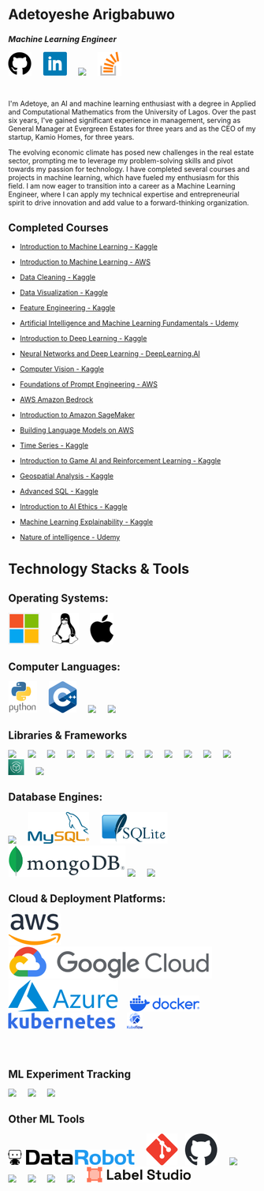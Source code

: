 # Adetoyeshe Arigbabuwo
### *Machine Learning Engineer* 
[![Github](icons/github.svg "Princegbabuwo Github")](https://github.com/princegbabuwo)
&nbsp;&nbsp;&nbsp;&nbsp;
[![Linkedin](icons/linkedin.svg "Princegbabuwo Linkedin")](https://www.linkedin.com/in/toyebrainz)
&nbsp;&nbsp;&nbsp;&nbsp;
<img src='https://upload.wikimedia.org/wikipedia/commons/7/7c/Kaggle_logo.png' height='24'>
&nbsp;&nbsp;&nbsp;&nbsp;
[![Stackoverflow](icons/stackoverflow.svg "Princegbabuwo Stackoverflow")](https://stackoverflow.com/users/10446949/toye-brainz?tab=profile)
&nbsp;&nbsp;&nbsp;&nbsp;

<br>

I'm Adetoye, an AI and machine learning enthusiast with a degree in Applied and Computational Mathematics from the University of Lagos. Over the past six years, I've gained significant experience in management, serving as General Manager at Evergreen Estates for three years and as the CEO of my startup, Kamio Homes, for three years.

The evolving economic climate has posed new challenges in the real estate sector, prompting me to leverage my problem-solving skills and pivot towards my passion for technology. I have completed several courses and projects in machine learning, which have fueled my enthusiasm for this field. I am now eager to transition into a career as a Machine Learning Engineer, where I can apply my technical expertise and entrepreneurial spirit to drive innovation and add value to a forward-thinking organization.

## Completed Courses
* [Introduction to Machine Learning - Kaggle](https://www.kaggle.com/learn/certification/adetoyeshearigbabuwo/intro-to-machine-learning)

* [Introduction to Machine Learning - AWS](https://drive.google.com/file/d/1mmU3nTjaUeYOo2odR4GfeB1OGh8EPhbe/view?usp=drive_link)

* [Data Cleaning - Kaggle](https://www.kaggle.com/learn/certification/adetoyeshearigbabuwo/data-cleaning)

* [Data Visualization - Kaggle](https://www.kaggle.com/learn/certification/adetoyeshearigbabuwo/data-visualization)

* [Feature Engineering - Kaggle](https://www.kaggle.com/learn/certification/adetoyeshearigbabuwo/feature-engineering)

* [Artificial Intelligence and Machine Learning Fundamentals - Udemy](https://www.udemy.com/certificate/UC-41d45651-33b3-4569-8cc3-c38b0f5bfc89/)

* [Introduction to Deep Learning - Kaggle](https://www.kaggle.com/learn/certification/adetoyeshearigbabuwo/intro-to-deep-learning)

* [Neural Networks and Deep Learning - DeepLearning.AI](https://www.coursera.org/account/accomplishments/records/CWXK45GT9C9J)

* [Computer Vision - Kaggle](https://www.kaggle.com/learn/certification/adetoyeshearigbabuwo/computer-vision)

* [Foundations of Prompt Engineering - AWS](https://drive.google.com/file/d/1tbD056rcv_A87qx6-QxAnX9-WBicZSCZ/view?usp=drive_link)

* [AWS Amazon Bedrock](https://drive.google.com/file/d/10etOp-Gkg061r1fIH-zFp2yKw5mQ7wXY/view?usp=drive_link)

* [Introduction to Amazon SageMaker](https://drive.google.com/file/d/19fKGG3vuc3QzLqD5jZTH9-XbjNBMJQsv/view?usp=drive_link)

* [Building Language Models on AWS](https://drive.google.com/file/d/18AvJ4IsSW0viSZPOksXZYoDK7JPQTjXA/view?usp=drive_link)

* [Time Series - Kaggle](https://www.kaggle.com/learn/certification/adetoyeshearigbabuwo/time-series)

* [Introduction to Game AI and Reinforcement Learning - Kaggle](https://www.kaggle.com/learn/certification/adetoyeshearigbabuwo/intro-to-game-ai-and-reinforcement-learning)

* [Geospatial Analysis - Kaggle](https://www.kaggle.com/learn/certification/adetoyeshearigbabuwo/geospatial-analysis)

* [Advanced SQL - Kaggle](https://www.kaggle.com/learn/certification/adetoyeshearigbabuwo/advanced-sql)

* [Introduction to AI Ethics - Kaggle](https://www.kaggle.com/learn/certification/adetoyeshearigbabuwo/intro-to-ai-ethics)

* [Machine Learning Explainability - Kaggle](https://www.kaggle.com/learn/certification/adetoyeshearigbabuwo/machine-learning-explainability)

* [Nature of intelligence - Udemy](https://www.udemy.com/certificate/UC-1f5b8821-780d-4a5e-9d20-501c66538af3/)




# Technology Stacks & Tools
## Operating Systems:
![Windows](icons/Microsoft_logo.svg "Windows")
&nbsp;&nbsp;&nbsp;&nbsp;
![Linux](icons/Linux_Logo_in_Linux_Libertine_Font.svg "Linux")
&nbsp;&nbsp;&nbsp;&nbsp;
![MacOS](icons/osx.svg "MacOS")
<br>

## Computer Languages:
![Python](icons/python-vertical.svg "Python")
&nbsp;&nbsp;&nbsp;&nbsp;
![C++](icons/ISO_C++_Logo.svg "C++")
&nbsp;&nbsp;&nbsp;&nbsp;
<img src='https://www.r-project.org/logo/Rlogo.svg' height='32'>
&nbsp;&nbsp;&nbsp;&nbsp;
<img src='https://www.rust-lang.org/logos/rust-logo-32x32.png'>
<br>

## Libraries & Frameworks
<img src='https://upload.wikimedia.org/wikipedia/commons/2/2d/Tensorflow_logo.svg' height='32'></img>
&nbsp;&nbsp;&nbsp;&nbsp;
<img src='https://upload.wikimedia.org/wikipedia/commons/a/ae/Keras_logo.svg' height='32'></img>
&nbsp;&nbsp;&nbsp;&nbsp;
<img src='https://upload.wikimedia.org/wikipedia/commons/1/10/PyTorch_logo_icon.svg' height='32'>
&nbsp;&nbsp;&nbsp;&nbsp;
<img src='https://upload.wikimedia.org/wikipedia/commons/3/31/NumPy_logo_2020.svg' height='32'>
&nbsp;&nbsp;&nbsp;&nbsp;
<img src='https://upload.wikimedia.org/wikipedia/commons/0/05/Scikit_learn_logo_small.svg' height='32'>
&nbsp;&nbsp;&nbsp;&nbsp;
<img src='https://upload.wikimedia.org/wikipedia/commons/e/ed/Pandas_logo.svg' height='32'>
&nbsp;&nbsp;&nbsp;&nbsp;
<img src='https://upload.wikimedia.org/wikipedia/commons/8/88/SpaCy_logo.svg' height='32'>
&nbsp;&nbsp;&nbsp;&nbsp;
<img src='https://cdn-lfs.huggingface.co/repos/96/a2/96a2c8468c1546e660ac2609e49404b8588fcf5a748761fa72c154b2836b4c83/42378b786aa85e6103abbd2ee24e56672467d562ecf884eb51cefe3a68971087?response-content-disposition=inline%3B+filename*%3DUTF-8%27%27hf-logo-with-title.png%3B+filename%3D%22hf-logo-with-title.png%22%3B&response-content-type=image%2Fpng&Expires=1721499626&Policy=eyJTdGF0ZW1lbnQiOlt7IkNvbmRpdGlvbiI6eyJEYXRlTGVzc1RoYW4iOnsiQVdTOkVwb2NoVGltZSI6MTcyMTQ5OTYyNn19LCJSZXNvdXJjZSI6Imh0dHBzOi8vY2RuLWxmcy5odWdnaW5nZmFjZS5jby9yZXBvcy85Ni9hMi85NmEyYzg0NjhjMTU0NmU2NjBhYzI2MDllNDk0MDRiODU4OGZjZjVhNzQ4NzYxZmE3MmMxNTRiMjgzNmI0YzgzLzQyMzc4Yjc4NmFhODVlNjEwM2FiYmQyZWUyNGU1NjY3MjQ2N2Q1NjJlY2Y4ODRlYjUxY2VmZTNhNjg5NzEwODc%7EcmVzcG9uc2UtY29udGVudC1kaXNwb3NpdGlvbj0qJnJlc3BvbnNlLWNvbnRlbnQtdHlwZT0qIn1dfQ__&Signature=QN9sBR6xgLsVqxSkzxpREbJLXZoBa-RXOL1AFpukS7l5YmjfiJuIb8O7cw7A1Ih7Fb61yv%7EyPaHxE%7EB8s54e82zKSXW32Kl2BzvrSxawqlzlGIpUTHJlAeKBllCBpAFulr5le4tRGxoxWu2Gf55QLUflI%7E1CXNKCeqKa6I2MMqM0UqnmEQc2tMiXGMNSdQfKsKbDG1sdcqQP2-oLjBuj2vzLD97jrOEytb8ZvS3P-jNkD1fcRCCS-iBhFIMZW65yH9Q6qYlvPLtNeiv1zsH%7EfkTLM%7EfVIy13B%7EEfek-6aMf1hUy0KVzBcwxhmRq0eM8DEN4wSH4GW2lxc4DcoeVv9w__&Key-Pair-Id=K3ESJI6DHPFC7' height='32'>
&nbsp;&nbsp;&nbsp;&nbsp;
<img src='https://upload.wikimedia.org/wikipedia/commons/3/32/OpenCV_Logo_with_text_svg_version.svg' height='32'>
&nbsp;&nbsp;&nbsp;&nbsp;
<img src='https://cloud.githubusercontent.com/assets/72164/2638484/3f743636-beaf-11e3-8f26-0d3b41f12edf.png' height='32'>
&nbsp;&nbsp;&nbsp;&nbsp;
<img src='https://upload.wikimedia.org/wikipedia/commons/0/0e/Hadoop_logo.svg' height='32'>
&nbsp;&nbsp;&nbsp;&nbsp;
<img src='https://thedatascientist.com/wp-content/uploads/2023/08/nltk.png' height='32'>
&nbsp;&nbsp;&nbsp;&nbsp;
<img src='icons/Apache MXNet on AWS.png' height='32'>
&nbsp;&nbsp;&nbsp;&nbsp;
<img src='https://upload.wikimedia.org/wikipedia/en/b/b9/Microsoft-CogTK.png' height='32'>
<br>

## Database Engines:
<img src='https://wiki.postgresql.org/images/a/a4/PostgreSQL_logo.3colors.svg' height='32'></img>
&nbsp;&nbsp;&nbsp;&nbsp;
![MySQL](icons/mysql-official.svg "MySQL")
&nbsp;&nbsp;&nbsp;&nbsp;
![SQLite](icons/SQLite370.svg "SQLite")
&nbsp;&nbsp;&nbsp;&nbsp;
![MongoDB](icons/MongoDB_Logo.svg "MongoDB")
<img src='https://upload.wikimedia.org/wikipedia/commons/5/5e/Cassandra_logo.svg' height='32'>
&nbsp;&nbsp;&nbsp;&nbsp;
<img src='https://upload.wikimedia.org/wikipedia/commons/6/64/Logo-redis.svg' height='32'>
&nbsp;&nbsp;&nbsp;&nbsp;
<br>

## Cloud & Deployment Platforms:
![AWS](icons/Amazon_Web_Services_Logo.svg "Amazon Web Services")
&nbsp;&nbsp;
![Google Cloud](icons/Google_Cloud_logo.svg "Google Cloud")
&nbsp;&nbsp;&nbsp;&nbsp;
![Azure](icons/Microsoft_Azure_Logo.svg "Microsoft Azure")
&nbsp;&nbsp;&nbsp;&nbsp;
<img src='icons/docker-logo-blue.png' height='32'>
&nbsp;&nbsp;&nbsp;&nbsp;
<img src='https://raw.githubusercontent.com/kubernetes/kubernetes/master/logo/name_blue.png' height='32'>
&nbsp;&nbsp;&nbsp;&nbsp;
<img src='icons/kubeflow.svg' height='32'>
&nbsp;&nbsp;&nbsp;&nbsp;

<br><br>

## ML Experiment Tracking
<img src='https://mlflow.org/img/mlflow-black.svg' height='32'></img>
&nbsp;&nbsp;&nbsp;&nbsp;
<img src='https://site.wandb.ai/nitropack_static/pfApWRihljemXzAqfjcIBKUphCWQwXRI/assets/images/optimized/rev-3bb3226/site.wandb.ai/wp-content/uploads/2024/05/Horizontal-WB-logo.svg' height='32'>
&nbsp;&nbsp;&nbsp;&nbsp;
<img src='https://neptune.ai/wp-content/themes/neptune/img/logo-neptune.svg' height='32'>
&nbsp;&nbsp;&nbsp;&nbsp;

## Other ML Tools
<img src='icons/datarobot.svg' height='32'></img>
&nbsp;&nbsp;&nbsp;&nbsp; 
![Git](icons/Git-Icon-1788C.svg "Git")
&nbsp;&nbsp;
![GitHub](icons/github-mark.svg "GitHub")
&nbsp;&nbsp;&nbsp;&nbsp;
<img src='https://upload.wikimedia.org/wikipedia/commons/e/e1/GitLab_logo.svg' height='32'>
&nbsp;&nbsp;&nbsp;&nbsp;
<img src='https://upload.wikimedia.org/wikipedia/commons/5/53/Apache_kafka_wordtype.svg' height='32'>
&nbsp;&nbsp;&nbsp;&nbsp;
<img src='https://upload.wikimedia.org/wikipedia/commons/f/f3/Apache_Spark_logo.svg' height='32'>
&nbsp;&nbsp;&nbsp;&nbsp;
<img src='https://upload.wikimedia.org/wikipedia/commons/archive/3/38/20190118024745%21Jupyter_logo.svg' height='32'>
&nbsp;&nbsp;&nbsp;&nbsp;
<img src='https://upload.wikimedia.org/wikipedia/commons/d/d0/Google_Colaboratory_SVG_Logo.svg' height='32'>
&nbsp;&nbsp;&nbsp;&nbsp;
<img src='icons/label_studio.svg' height='32'>
&nbsp;&nbsp;&nbsp;&nbsp;
